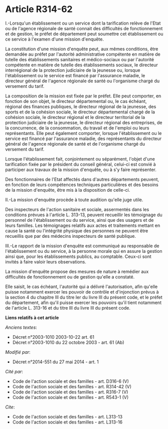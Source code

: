 # Article R314-62

I.-Lorsqu'un établissement ou un service dont la tarification relève de l'Etat ou de l'agence régionale de santé connait des
difficultés de fonctionnement et de gestion, le préfet de département peut soumettre cet établissement ou ce service à
l'examen d'une mission d'enquête. 

La constitution d'une mission d'enquête peut, aux mêmes conditions, être demandée au préfet par l'autorité administrative
compétente en matière de tutelle des établissements sanitaires et médico-sociaux ou par l'autorité compétente en matière de
tutelle des établissements sociaux, le directeur interrégional de la protection judiciaire de la jeunesse ou, lorsque
l'établissement ou le service est financé par l'assurance maladie, le directeur général de l'agence régionale de santé ou
l'organisme chargé du versement du tarif. 

La composition de la mission est fixée par le préfet. Elle peut comporter, en fonction de son objet, le     directeur
départemental ou, le cas échéant, régional des finances publiques, le directeur régional de la jeunesse, des sports et de la
cohésion sociale, le directeur départemental chargé de la cohésion sociale, le directeur régional et le directeur territorial
de la protection judiciaire de la jeunesse, le directeur régional des entreprises, de la concurrence, de la consommation, du
travail et de l'emploi ou leurs représentants. Elle peut également comporter, lorsque l'établissement ou le service est
financé par l'assurance maladie, des représentants du directeur général de l'agence régionale de santé et de l'organisme
chargé du versement du tarif. 

Lorsque l'établissement fait, conjointement ou séparément, l'objet d'une tarification fixée par le président du conseil
général, celui-ci est convié à participer aux travaux de la mission d'enquête, ou à s'y faire représenter. 

Des fonctionnaires de l'Etat affectés dans d'autres départements peuvent, en fonction de leurs compétences techniques
particulières et des besoins de la mission d'enquête, être mis à la disposition de celle-ci. 

II.-La mission d'enquête procède à toute audition qu'elle juge utile. 

Des inspecteurs de l'action sanitaire et sociale, assermentés dans les conditions prévues à l'article L. 313-13, peuvent
recueillir les témoignage du personnel de l'établissement ou du service, ainsi que des usagers et de leurs familles. Les
témoignages relatifs aux actes et traitements mettant en cause la santé ou l'intégrité physique des personnes ne peuvent être
recueillis que par des médecins inspecteurs de santé publique. 

III.-Le rapport de la mission d'enquête est communiqué au responsable de l'établissement ou du service, à la personne morale
qui en assure la gestion ainsi que, pour les établissements publics, au comptable. Ceux-ci sont invités à faire valoir leurs
observations. 

La mission d'enquête propose des mesures de nature à remédier aux difficultés de fonctionnement ou de gestion qu'elle a
constaté. 

Elle saisit, le cas échéant, l'autorité qui a délivré l'autorisation, afin qu'elle puisse notamment exercer les pouvoir de
contrôle et d'injonction prévus à la section 4 du chapitre III du titre Ier du livre III du présent code, et le préfet du
département, afin qu'il puisse exercer les pouvoirs qu'il tient notamment de l'article L. 313-16 et du titre III du livre III
du présent code.

**Liens relatifs à cet article**

_Anciens textes_:

  - Décret n°2003-1010 2003-10-22 art. 61
  - Décret n°2003-1010 du 22 octobre 2003 - art. 61 (Ab)

_Modifié par_:

  - Décret n°2014-551 du 27 mai 2014 - art. 1

_Cité par_:

  - Code de l'action sociale et des familles - art. D316-6 (V)
  - Code de l'action sociale et des familles - art. R314-42 (V)
  - Code de l'action sociale et des familles - art. R316-7 (V)
  - Code de l'action sociale et des familles - art. R543-1 (V)

_Cite_:

  - Code de l'action sociale et des familles - art. L313-13
  - Code de l'action sociale et des familles - art. L313-16
